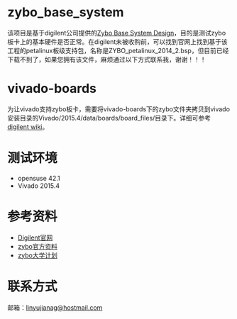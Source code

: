 # zybo_base_system该项目是基于digilent公司提供的[Zybo Base System Design](https://reference.digilentinc.com/_media/reference/programmable-logic/zybo/zybo_base_system.zip)，目的是测试zybo板卡上的基本硬件是否正常。在digilent未被收购前，可以找到官网上找到基于该工程的petalinux板级支持包，名称是ZYBO_petalinux_2014_2.bsp，但目前已经下载不到了，如果您拥有该文件，麻烦通过以下方式联系我，谢谢！！！# vivado-boards为让vivado支持zybo板卡，需要将vivado-boards下的zybo文件夹拷贝到vivado安装目录的Vivado/2015.4/data/boards/board_files/目录下。详细可参考[digilent wiki](https://reference.digilentinc.com/vivado:boardfiles)。# 测试环境* opensuse 42.1* Vivado 2015.4# 参考资料* [Digilent官网](http://www.digilent.com.cn/)* [zybo官方资料](https://reference.digilentinc.com/reference/programmable-logic/zybo/start)* [zybo大学计划](https://www.xilinx.com/support/university/boards-portfolio/xup-boards/DigilentZYBO.html)# 联系方式邮箱：linyujianag@hostmail.com